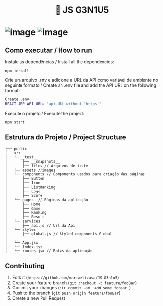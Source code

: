 
<h1 align="center">🚀 JS G3N1U5<h1/>
  
![image](https://user-images.githubusercontent.com/49694866/115822087-53428b00-a3da-11eb-8328-4d334f1676fb.png)
![image](https://user-images.githubusercontent.com/49694866/115821700-a5cf7780-a3d9-11eb-83f9-a816652e97de.png)

## Como executar / How to run

Instale as dependências / Install all the dependencies:

```sh
npm install
```

Crie um arquivo .env e adicione a URL da API como variável de ambiente no seguinte formato  / Create an .env file and add the API URL on the following format:

```sh
Create .env
REACT_APP_API_URL= "api-URL-without-'https'"
```

Execute o projeto / Execute the project:

```sh
npm start
```


## Estrutura do Projeto / Project Structure

```
├── public
├── src
│   └──__test__
│       ├── __snapshots__
│       ├── files // Arquivos de teste
│   └── assets //images
│   └── components // Components usados para criação das páginas
│       ├── Button
│       ├── Icon
│       ├── ListRanking
│       ├── Logo
│       ├── Score
│   └── pages  // Páginas da aplicação
│       ├── Home
│       ├── Game
│       ├── Ranking
│       ├── Result
│   └── services
│       ├── api.js // Url da Api
│   └── styles
│       ├── global.js // Styled-components Global
│   
│   └── App.jsx
│   └── Index.jsx 
│   └── routes.jsx // Rotas da aplicação

```

## Contributing

1. Fork it (`https://github.com/mariaelizasa/JS-G3n1u5`)
2. Create your feature branch (`git checkout -b feature/fooBar`)
3. Commit your changes (`git commit -am 'Add some fooBar'`)
4. Push to the branch (`git push origin feature/fooBar`)
5. Create a new Pull Request
